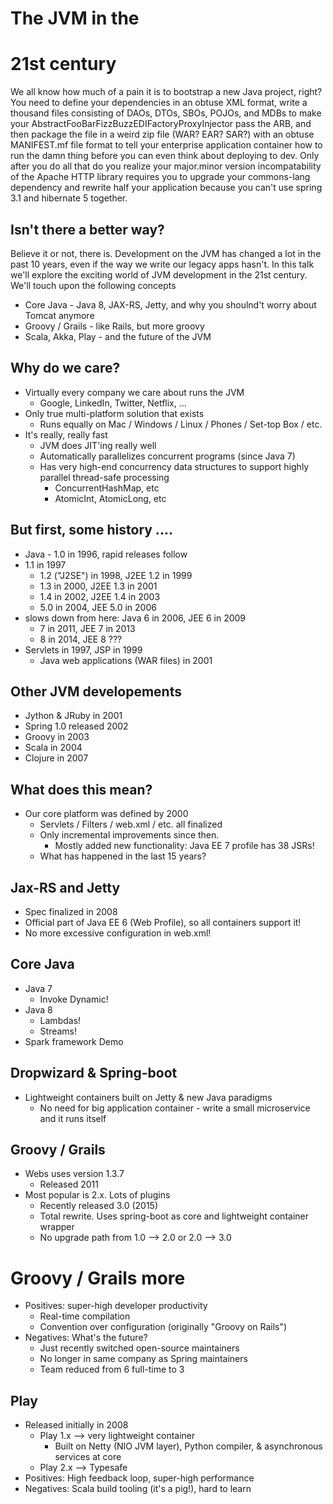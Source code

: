 # The JVM in the 
# 21st century <!-- .element: class="presentationHeading" -->


We all know how much of a pain it is to bootstrap a new Java project, right?
You need to define your dependencies in an obtuse XML format, write a thousand
files consisting of DAOs, DTOs, SBOs, POJOs, and MDBs to make your 
AbstractFooBarFizzBuzzEDIFactoryProxyInjector pass the ARB, and
then package the file in a weird zip file (WAR? EAR? SAR?) with an obtuse
MANIFEST.mf file format to tell your enterprise application container how to run
the damn thing before you can even think about deploying to dev.  Only after
you do all that do you realize your major.minor version incompatability of the
Apache HTTP library requires you to upgrade your commons-lang dependency and
rewrite half your application because you can't use spring 3.1 and hibernate 5
together.


## Isn't there a better way? <!-- .element data-fragment-index="1" -->

Believe it or not, there is. Development on the JVM has changed a lot in the 
past 10 years, even if the way we write our legacy apps hasn't. In this talk
we'll explore the exciting world of JVM development in the 21st century.  We'll
touch upon the following concepts

* Core Java - Java 8, JAX-RS, Jetty, and why you shoulnd't worry about Tomcat
anymore
* Groovy / Grails - like Rails, but more groovy
* Scala, Akka, Play - and the future of the JVM


## Why do we care? <!-- .element data-fragment-index="2" -->

* Virtually every company we care about runs the JVM <!-- .element class="fragment" -->
  * Google, LinkedIn, Twitter, Netflix, ... <!-- .element class="fragment" -->
* Only true multi-platform solution that exists <!-- .element class="fragment" -->
  * Runs equally on Mac / Windows / Linux / Phones / Set-top Box / etc. <!-- .element class="fragment" -->
* It's really, really fast <!-- .element class="fragment" -->
  * JVM does JIT'ing really well <!-- .element class="fragment" -->
  * Automatically parallelizes concurrent programs (since Java 7) <!-- .element class="fragment" -->
  * Has very high-end concurrency data structures to support highly parallel thread-safe processing <!-- .element class="fragment" -->
    * ConcurrentHashMap, etc <!-- .element class="fragment" -->
    * AtomicInt, AtomicLong, etc <!-- .element class="fragment" -->


## But first, some history .... <!-- .element data-fragment-index="3" -->

* Java - 1.0 in 1996, rapid releases follow <!-- .element class="fragment" -->
* 1.1 in 1997 <!-- .element class="fragment" -->
  * 1.2 ("J2SE") in 1998, J2EE 1.2 in 1999 <!-- .element class="fragment" -->
  * 1.3 in 2000, J2EE 1.3 in 2001 <!-- .element class="fragment" -->
  * 1.4 in 2002, J2EE 1.4 in 2003 <!-- .element class="fragment" -->
  * 5.0 in 2004, JEE 5.0 in 2006 <!-- .element class="fragment" -->
* slows down from here: Java 6 in 2006, JEE 6 in 2009 <!-- .element class="fragment" -->
  * 7 in 2011, JEE 7 in 2013 <!-- .element class="fragment" -->
  * 8 in 2014, JEE 8 ??? <!-- .element class="fragment" -->
* Servlets in 1997, JSP in 1999 <!-- .element class="fragment" -->
  * Java web applications (WAR files) in 2001 <!-- .element class="fragment" -->


## Other JVM developements  <!-- .element data-fragment-index="4" -->

* Jython & JRuby in 2001 <!-- .element class="fragment" -->
* Spring 1.0 released 2002 <!-- .element class="fragment" -->
* Groovy in 2003 <!-- .element class="fragment" -->
* Scala in 2004 <!-- .element class="fragment" -->
* Clojure in 2007 <!-- .element class="fragment" -->


## What does this mean? <!-- .element data-fragment-index="5" -->

* Our core platform was defined by 2000 <!-- .element class="fragment" -->
  * Servlets / Filters / web.xml / etc. all finalized <!-- .element class="fragment" -->
  * Only incremental improvements since then. <!-- .element class="fragment" -->
    * Mostly added new functionality: Java EE 7 profile has 38 JSRs! <!-- .element class="fragment" -->
  * What has happened in the last 15 years? <!-- .element class="fragment" -->


## Jax-RS and Jetty <!-- .element data-fragment-index="6" -->

* Spec finalized in 2008 <!-- .element class="fragment" -->
* Official part of Java EE 6 (Web Profile), so all containers support it! <!-- .element class="fragment" -->
* No more excessive configuration in web.xml! <!-- .element class="fragment" -->


## Core Java <!-- .element data-fragment-index="7" -->

* Java 7 <!-- .element class="fragment" -->
  * Invoke Dynamic! <!-- .element class="fragment" -->
* Java 8 <!-- .element class="fragment" -->
  * Lambdas! <!-- .element class="fragment" -->
  * Streams! <!-- .element class="fragment" -->
* Spark framework Demo <!-- .element class="fragment" -->


## Dropwizard & Spring-boot <!-- .element data-fragment-index="8" -->

* Lightweight containers built on Jetty & new Java paradigms <!-- .element class="fragment" -->
  * No need for big application container - write a small microservice and it runs itself <!-- .element class="fragment" -->


## Groovy / Grails <!-- .element data-fragment-index="9" -->

* Webs uses version 1.3.7 <!-- .element class="fragment" -->
  * Released 2011 <!-- .element class="fragment" -->
* Most popular is 2.x. Lots of plugins  <!-- .element class="fragment" -->
  * Recently released 3.0 (2015)  <!-- .element class="fragment" -->
  * Total rewrite.  Uses spring-boot as core and lightweight container wrapper  <!-- .element class="fragment" -->
  * No upgrade path from 1.0 --> 2.0 or 2.0 --> 3.0 <!-- .element class="fragment" -->


# Groovy / Grails more <!-- .element data-fragment-index="10" -->

* Positives: super-high developer productivity <!-- .element class="fragment" -->
  * Real-time compilation <!-- .element class="fragment" -->
  * Convention over configuration (originally "Groovy on Rails") <!-- .element class="fragment" -->
* Negatives: What's the future? <!-- .element class="fragment" -->
  * Just recently switched open-source maintainers <!-- .element class="fragment" -->
  * No longer in same company as Spring maintainers <!-- .element class="fragment" -->
  * Team reduced from 6 full-time to 3 <!-- .element class="fragment" -->


## Play <!-- .element data-fragment-index="11" -->

* Released initially in 2008 <!-- .element class="fragment" -->
  * Play 1.x --> very lightweight container <!-- .element class="fragment" -->
    * Built on Netty (NIO JVM layer), Python compiler, & asynchronous services at core <!-- .element class="fragment" -->
  * Play 2.x --> Typesafe <!-- .element class="fragment" -->
* Positives: High feedback loop, super-high performance <!-- .element class="fragment" -->
* Negatives: Scala build tooling (it's a pig!), hard to learn <!-- .element class="fragment" -->